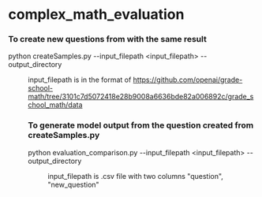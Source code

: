 # complex_math_evaluation


### To create new questions from with the same result
python createSamples.py --input_filepath <input_filepath> --output_directory <DIR>

input_filepath is in the format of https://github.com/openai/grade-school-math/tree/3101c7d5072418e28b9008a6636bde82a006892c/grade_school_math/data


### To generate model output from the question created from createSamples.py


python evaluation_comparison.py --input_filepath <input_filepath> --output_directory <DIR>

input_filepath is .csv file with two columns "question", "new_question"

